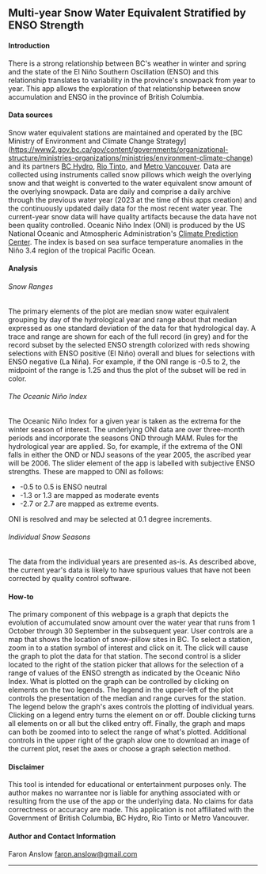 ## Multi-year Snow Water Equivalent Stratified by ENSO Strength

#### Introduction
There is a strong relationship between BC's weather in winter and spring and the state 
of the El Niño Southern Oscillation (ENSO) and this relationship translates to variability
in the province's snowpack from year to year. This app allows the exploration of that 
relationship between snow accumulation and ENSO in the province of British Columbia. 

#### Data sources
Snow water equivalent stations are maintained and operated by the [BC Ministry of Environment 
and Climate Change Strategy]
(https://www2.gov.bc.ca/gov/content/governments/organizational-structure/ministries-organizations/ministries/environment-climate-change) 
and its partners [BC Hydro](https://bchydro.com), [Rio Tinto](https://www.riotinto.com), and 
[Metro Vancouver](https://metrovancouver.org/). Data are collected using instruments called
snow pillows which weigh the overlying snow and that weight is converted to the water 
equivalent snow amount of the overlying snowpack. Data are daily and comprise a daily archive
through the previous water year (2023 at the time of this apps creation) and the continuously 
updated daily data for the most recent water year. The current-year snow data will have
quality artifacts because the data have not been quality controlled. Oceanic Niño Index (ONI) is produced
by the US National Oceanic and Atmospheric Administration's 
[Climate Prediction Center](https://origin.cpc.ncep.noaa.gov/products/analysis_monitoring/ensostuff/ONI_v5.php). 
The index is based on sea surface temperature anomalies in the Niño 3.4 region of the tropical Pacific Ocean.

#### Analysis
###### Snow Ranges
The primary elements of the plot are median snow water equivalent grouping by day of the hydrological year
and range about that median expressed as one standard deviation of the data for that hydrological day.
A trace and range are shown for each of the full record (in grey) and for the record subset by the selected
ENSO strength colorized with reds showing selections with ENSO positive (El Niño) overall and
blues for selections with ENSO negative (La Niña). For example, if the ONI range is -0.5 to 2, the
midpoint of the range is 1.25 and thus the plot of the subset will be red in color. 
###### The Oceanic Niño Index
The Oceanic Niño Index for a given year is taken as the extrema for the winter season of interest.
The underlying ONI data are over three-month periods and incorporate the seasons OND through MAM.
Rules for the hydrological year are applied. So, for example, if the extrema of the ONI falls in
either the OND or NDJ seasons of the year 2005, the ascribed year will be 2006. The slider element
of the app is labelled with subjective ENSO strengths. These are mapped to ONI as follows:

* -0.5 to 0.5 is ENSO neutral
* -1.3 or 1.3 are mapped as moderate events
* -2.7 or 2.7 are mapped as extreme events. 

ONI is resolved and may be selected at 0.1 degree increments.

###### Individual Snow Seasons
The data from the individual years are presented as-is. As described above, the current year's data
is likely to have spurious values that have not been corrected by quality control software.

#### How-to
The primary component of this webpage is a graph that depicts the evolution of accumulated 
snow amount over the water year that runs from 1 October through 30 September in the 
subsequent year. User controls are a map that shows the location of snow-pillow sites in BC. 
To select a station, zoom in to a station symbol of interest and click on it. The click will
cause the graph to plot the data for that station. The second control
is a slider located to the right of the station picker that allows for the selection of a range 
of values of the ENSO strength as indicated by the Oceanic Niño Index. What is plotted on the graph
can be controlled by clicking on elements on the two legends. The legend in the upper-left of the
plot controls the presentation of the median and range curves for the station. The legend below the
graph's axes controls the plotting of individual years. Clicking on a legend entry turns the element 
on or off. Double clicking turns all elements on or all but the cliked entry off. Finally, the graph and maps
can both be zoomed into to select the range of what's plotted. Additional controls in the upper right of 
the graph alow one to download an image of the current plot, reset the axes or choose a graph 
selection method.

#### Disclaimer
This tool is intended for educational or entertainment purposes only. The author makes no warrantee 
nor is liable for anything associated with or resulting from the use of the app or the underlying data. 
No claims for data correctness or accuracy are made. This application is not affiliated with the Government 
of British Columbia, BC Hydro, Rio Tinto or Metro Vancouver. 

#### Author and Contact Information
Faron Anslow
<faron.anslow@gmail.com>
___

